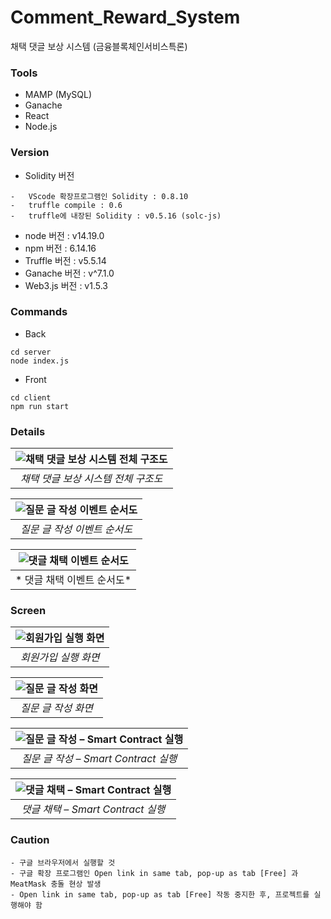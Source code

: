# Comment_Reward_System
채택 댓글 보상 시스템 (금융블록체인서비스특론)

### Tools
- MAMP (MySQL)
- Ganache
- React
- Node.js

### Version
- Solidity 버전
```
-	VScode 확장프로그램인 Solidity : 0.8.10
-	truffle compile : 0.6
-	truffle에 내장된 Solidity : v0.5.16 (solc-js)
```
- node 버전 : v14.19.0
- npm 버전 : 6.14.16
- Truffle 버전 : v5.5.14
- Ganache 버전 : v^7.1.0
- Web3.js 버전 : v1.5.3

### Commands
- Back
```
cd server
node index.js
```

- Front
```
cd client
npm run start
```

### Details
| ![채택 댓글 보상 시스템 전체 구조도](https://user-images.githubusercontent.com/80610295/172048508-6c3fa778-49af-41ae-abcc-80b3d44efb0a.png) | 
|:--:| 
| *채택 댓글 보상 시스템 전체 구조도* |

| ![질문 글 작성 이벤트 순서도](https://user-images.githubusercontent.com/80610295/172048518-77fda1f0-45ae-4afb-a3d5-fbae9b49739d.png) | 
|:--:| 
| *질문 글 작성 이벤트 순서도* |

| ![댓글 채택 이벤트 순서도](https://user-images.githubusercontent.com/80610295/172048524-41b8f6e3-c399-4d22-89a1-b83b0240fcec.png) | 
|:--:| 
| * 댓글 채택 이벤트 순서도* |


### Screen

| ![회원가입 실행 화면](https://user-images.githubusercontent.com/80610295/172048574-9c582d4a-fbe3-4644-88fc-fe649d99157b.png) | 
|:--:| 
| *회원가입 실행 화면* |

| ![질문 글 작성 화면](https://user-images.githubusercontent.com/80610295/172048577-4108f929-6559-4d65-8500-393942af532b.png) | 
|:--:| 
| *질문 글 작성 화면* |

| ![질문 글 작성 – Smart Contract 실행](https://user-images.githubusercontent.com/80610295/172048581-c2fc41d5-8fb4-4005-b553-5e8f7ffe3f15.png) | 
|:--:| 
| *질문 글 작성 – Smart Contract 실행* |

| ![댓글 채택 – Smart Contract 실행](https://user-images.githubusercontent.com/80610295/172048584-0f5479a5-f9cd-44f7-a93f-d3216faa9323.png) | 
|:--:| 
| *댓글 채택 – Smart Contract 실행* |


### Caution
```
- 구글 브라우저에서 실행할 것
- 구글 확장 프로그램인 Open link in same tab, pop-up as tab [Free] 과 MeatMask 충돌 현상 발생
- Open link in same tab, pop-up as tab [Free] 작동 중지한 후, 프로젝트를 실행해야 함
```


